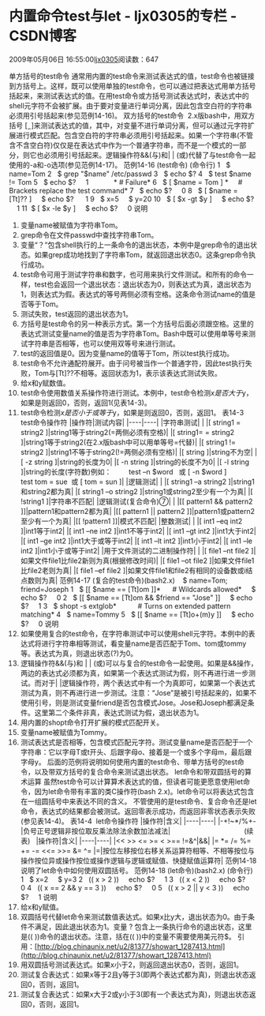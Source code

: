# 内置命令test与let - ljx0305的专栏 - CSDN博客
2009年05月06日 16:55:00[ljx0305](https://me.csdn.net/ljx0305)阅读数：647

单方括号的test命令 通常用内置的test命令来测试表达式的值，test命令也被链接到方括号上。这样，既可以使用单独的test命令，也可以通过把表达式用单方括号括起来，来测试表达式的值。在用test命令或方括号测试表达式时，表达式中的shell元字符不会被扩展。由于要对变量进行单词分离，因此包含空白符的字符串必须用引号括起来(参见范例14-16)。
双方括号的test命令  2.x版bash中，用双方括号 [[  ]](内置的test复合命令)来测试表达式的值，其中，对变量不进行单词分离，但可以通过元字符扩展进行模式匹配。包含空白符的字符串必须用引号括起来。如果一个字符串(不管含不含空白符)仅仅是在表达式中作为一个普通字符串，而不是一个模式的一部分，则它也必须用引号括起来。逻辑操作符&&(与)和| | (或)代替了与test命令一起使用的-a和-o选项(参见范例14-17)。
范例14-16
(test命令)
(命令行)
1   $ name=Tom
2   $ grep "$name" /etc/passwd
3   $ echo $?
4   $ test $name != Tom
5   $ echo $?
    1             * # Failure*
6   $ [ $name = Tom ] *     # Brackets replace the test command*
7   $ echo $?
    0
8   $ [ $name = [Tt]?? ]
    $ echo $?
     1
9   $ x=5
    $ y=20
10   $ [ $x -gt $y ]
    $ echo $?
    1
11  $ [ $x -le $y ]
    $ echo $?
    0
说明
1. 变量name被赋值为字符串Tom。
2. grep命令在文件passwd中查找字符串Tom。
3. 变量“？”包含shell执行的上一条命令的退出状态，本例中是grep命令的退出状态。如果grep成功地找到了字符串Tom，就返回退出状态0。这条grep命令执行成功。
4. test命令可用于测试字符串和数字，也可用来执行文件测试。和所有的命令一样，test也会返回一个退出状态：退出状态为0，则表达式为真，退出状态为1，则表达式为假。表达式的等号两侧必须有空格。这条命令测试name的值是否等于Tom。
5. 测试失败，test返回的退出状态为1。
6. 方括号是test命令的另一种表示方式。第一个方括号后面必须跟空格。这里的表达式测试变量name的值是否为字符串Tom。Bash中既可以使用单等号来测试字符串是否相等，也可以使用双等号来进行测试。
7. test的返回值是0。因为变量name的值等于Tom，所以test执行成功。
8. test命令不允许通配符展开。由于问号被当作一个普通字符，因此test执行失败，Tom与[Tt]??不相等。返回状态为1，表示该表达式测试失败。
9. 给x和y赋数值。
10. test命令使用数值关系操作符进行测试。本例中，test命令检测$x是否大于$y，如果是则返回0，否则，返回1(见表14-3)。
11. test命令检测$x是否小于或等于$y，如果是则返回0，否则，返回1。
表14-3 test命令操作符
|操作符|测试内容|
|----|----|
|字符串测试| |
|[ string1 = string2 ]|string1等于string2(=两侧必须有空格)|
|[ string1= = string2 ]|string1等于string2(在2.x版bash中可以用单等号=代替)|
|[ string1 != string2 ]|string1不等于string2(!=两侧必须有空格)|
|[ string ]|string不为空|
|[ -z string ]|string的长度为0|
|[ -n string ]|string的长度不为0|
|[ -l string ]|string的长度(字符数)例如：         test –n $word   或 [ -n $word ]           test tom = sue  或 [ tom = sun ]|
|逻辑测试| |
|[ string1 –a string2 ]|string1和string2都为真|
|[ string1 –o string2 ]|string1或string2至少有一个为真|
|[ !string1 ]|字符串不匹配|
|逻辑测试(复合命令)⑦| |
|[[ pattern1 && pattern2 ]]|pattern1和pattern2都为真|
|[[ pattern1 || pattern2 ]]|pattern1或pattern2至少有一个为真|
|[[ !pattern1 ]]|模式不匹配|
|整数测试| |
|[ int1 –eq int2 ]|int1等于int2|
|[ int1 –ne int2 ]|int1不等于int2|
|[ int1 –gt int2 ]|int1大于int2|
|[ int1 –ge int2 ]|int1大于或等于int2|
|[ int1 –lt int2 ]|int1小于int2|
|[ int1 –le int2 ]|int1小于或等于int2|
|用于文件测试的二进制操作符| |
|[ file1 –nt file2 ]|如果文件file1比file2新则为真(根据修改时间)|
|[ file1 –ot file2 ]|如果文件file1比file2老则为真|
|[ file1 –ef file2 ]|如果文件file1和file2有相同的设备数或i结点数则为真|
范例14-17
(复合的test命令)(bash2.x)
   $ name=Tom; friend=Joseph
1   $ [[ $name == [Tt]om ]]*      # Wildcards allowed*
    $ echo $?
    0
2   $ [[ $name == [Tt]om && $friend == "Jose" ]]
    $ echo $?
    1
3   $ shopt -s extglob*           # Turns on extended pattern matching*
4   $ name=Tommy
5   $ [[ $name == [Tt]o+(m)y ]]
    $ echo $?
    0
说明
1. 如果使用复合的test命令，在字符串测试中可以使用shell元字符。本例中的表达式将进行字符串相等测试，看变量name是否匹配于Tom、tom或tommy等。表达式为真，则退出状态(?)为0。
2. 逻辑操作符&&(与)和 | | (或)可以与复合的test命令一起使用。如果是&&操作，两边的表达式必须都为真，如果第一个表达式测试为假，则不再进行进一步测试。而对于| |逻辑操作符，两个表达式中有一个为真即可，如果第一个表达式测试为真，则不再进行进一步测试。注意：“Jose”是被引号括起来的，如果不使用引号，则是测试变量friend是否包含模式Jose。Jose和Joseph都满足条件。这里第二个条件非真，表达式测试为假，退出状态为1。
3. 用内置的shopt命令打开扩展的模式匹配开关。
4. 变量name被赋值为Tommy。
5. 测试表达式是否相等，包含模式匹配元字符。测试变量name是否匹配于一个字符串：它以字母T或t开头、后跟字母o、接着是一个或多个字母m，最后跟字母y。
后面的范例将说明如何使用内置的test命令、带单方括号的test命令，以及带双方括号的复合命令来测试退出状态。
let命令和带双圆括号的算术运算 虽然test命令可以计算算术表达式的值，但读者可能更愿意使用let命令，因为let命令带有丰富的类C操作符(bash 2.x)。let命令可以将表达式包含在一组圆括号中来表达不同的含义。
不管使用的是test命令、复合命令还是let命令，表达式的结果都会被测试。返回零表示成功，而返回非零状态表示失败(参见表14-4)。
表14-4  let命令操作符
|操作符|含义|
|----|----|
|-+!~*/%+-|负号正号逻辑非按位取反乘法除法余数加法减法|
                                     (续表)   
|操作符|含义|
|----|----|
|<< >> <= >= < >== !=&^|&&| |= *= /= %= += -= <<= >>= &= ^= |=|按位左移按位右移关系运算符相等、不相等按位与操作按位异或操作按位或操作逻辑与逻辑或赋值、快捷赋值运算符|
范例14-18说明了let命令中如何使用双圆括号。
范例14-18
(let命令)(bash2.x)
(命令行)
1   $ x=2
    $ y=3
2   (( x > 2 ))
    echo $?
    1
3   (( x < 2 ))
    echo $?
    0
4   (( x == 2 && y == 3 ))
    echo $?
    0
5   (( x > 2 || y < 3 ))
    echo $?
    1
说明
1. 给x和y赋值。
2. 双圆括号代替let命令来测试数值表达式。如果x比y大，退出状态为0。由于条件不满足，因此退出状态为1。变量 ? 包含上一条执行命令的退出状态，这里是(( ))命令的退出状态。注意，括在(( ))中的变量不需要使用美元符$。
引用：[http://blog.chinaunix.net/u2/81377/showart_1287413.html](http://blog.chinaunix.net/u2/81377/showart_1287413.html)
3. 用双圆括号测试表达式。如果x小于2，则返回退出状态0，否则，返回1。
4. 测试复合表达式：如果x等于2且y等于3(即两个表达式都为真)，则退出状态返回0，否则，返回1。
5. 测试复合表达式：如果x大于2或y小于3(即有一个表达式为真)，则退出状态返回0，否则，返回1。
